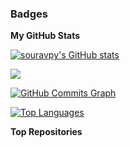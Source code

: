 

### Badges

<b>My GitHub Stats</b>

<a href="http://www.github.com/souravpy"><img src="https://github-readme-stats.vercel.app/api?username=souravpy&show_icons=true&hide=&count_private=true&title_color=0891b2&text_color=ffffff&icon_color=0891b2&bg_color=1c1917&hide_border=true&show_icons=true" alt="souravpy's GitHub stats" /></a>

<a href="http://www.github.com/souravpy"><img src="https://github-readme-streak-stats.herokuapp.com/?user=souravpy&stroke=ffffff&background=1c1917&ring=0891b2&fire=0891b2&currStreakNum=ffffff&currStreakLabel=0891b2&sideNums=ffffff&sideLabels=ffffff&dates=ffffff&hide_border=true" /></a>

<a href="http://www.github.com/souravpy"><img src="https://activity-graph.herokuapp.com/graph?username=souravpy&bg_color=1c1917&color=ffffff&line=0891b2&point=ffffff&area_color=1c1917&area=true&hide_border=true&custom_title=GitHub%20Commits%20Graph" alt="GitHub Commits Graph" /></a>

<a href="https://github.com/souravpy" align="left"><img src="https://github-readme-stats.vercel.app/api/top-langs/?username=souravpy&langs_count=10&title_color=0891b2&text_color=ffffff&icon_color=0891b2&bg_color=1c1917&hide_border=true&locale=en&custom_title=Top%20%Languages" alt="Top Languages" /></a>

<b>Top Repositories</b>

<div width="100%" align="center"></div><br /><br /><br /><br /><br /><br /><br />
